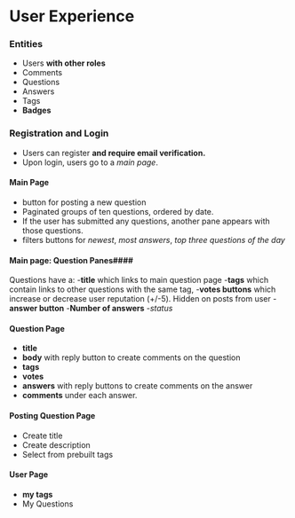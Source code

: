 # User Experience #

### Entities ###
- Users **with other roles**
- Comments
- Questions
- Answers
- Tags
- **Badges**

### Registration and Login ###
- Users can register **and require email verification.**
- Upon login, users go to a *main page*.

#### Main Page ####
- button for posting a new question
- Paginated groups of ten questions, ordered by date.
- If the user has submitted any questions, another pane appears with those questions.
- filters buttons for *newest*, *most answers*, *top three questions of the day*

#### Main page: Question Panes####
Questions have a: 
-**title** which links to main question page
-**tags** which contain links to other questions with the same tag, 
-**votes buttons** which increase or decrease user reputation (+/-5). Hidden on posts from user
-**answer button** 
-**Number of answers**
-*status*

#### Question Page ####
- **title**
- **body** with reply button to create comments on the question
- **tags**
- **votes**
-  **answers** with reply buttons to create comments on the answer
- **comments** under each answer.

#### Posting Question Page ####
- Create title
- Create description
- Select from prebuilt tags

#### User Page ####
- **my tags**
- My Questions